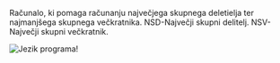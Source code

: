Računalo, ki pomaga računanju največjega skupnega deletielja ter najmanjšega skupnega večkratnika.
NSD-Največji skupni delitelj.
NSV-Največji skupni večkratnik.

![Jezik programa!](https://external-content.duckduckgo.com/iu/?u=http%3A%2F%2Fdetechter.com%2Fwp-content%2Fuploads%2F2013%2F08%2Fpython.png&f=1&nofb=1)
